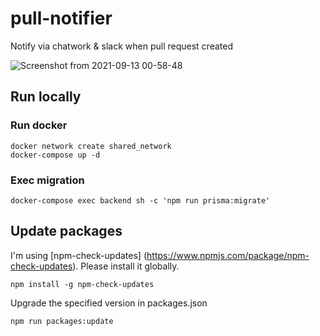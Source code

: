 # pull-notifier
Notify via chatwork & slack when pull request created

![Screenshot from 2021-09-13 00-58-48](https://user-images.githubusercontent.com/16838267/132997883-e73aad04-a57f-4dfd-bd5c-9c33c0e385ef.png)

## Run locally

### Run docker
```shell
docker network create shared_network
docker-compose up -d
```

### Exec migration
```shell
docker-compose exec backend sh -c 'npm run prisma:migrate'
```

## Update packages

I'm using [npm-check-updates] (https://www.npmjs.com/package/npm-check-updates).
Please install it globally.
```shell
npm install -g npm-check-updates
```

Upgrade the specified version in packages.json
```shell
npm run packages:update
```
